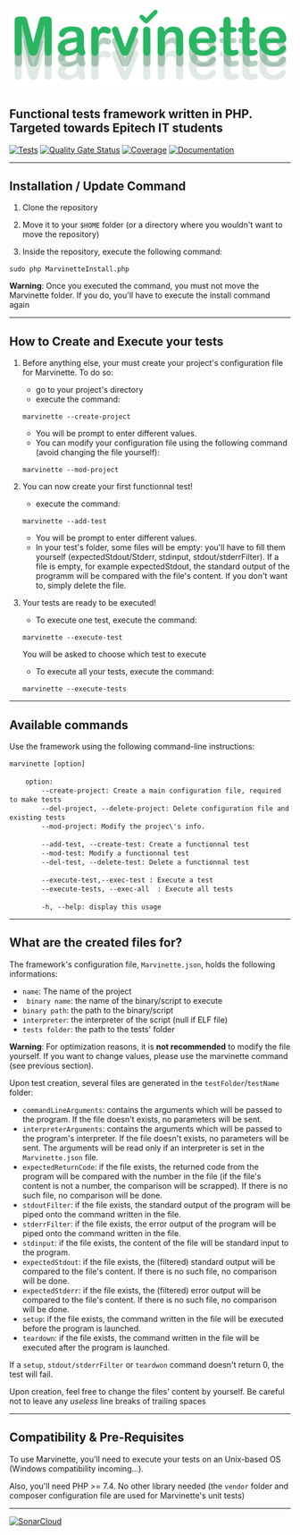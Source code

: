 [![Marvinette](images/logo.PNG)](images/logo.PNG)

## Functional tests framework written in PHP. Targeted towards Epitech IT students

[![Tests](https://github.com/Arthi-chaud/Marvinette/actions/workflows/tests.yml/badge.svg?branch=dev)](https://github.com/Arthi-chaud/Marvinette/actions/workflows/tests.yml)
[![Quality Gate Status](https://sonarcloud.io/api/project_badges/measure?project=Arthi-chaud_Marvinette&metric=alert_status)](https://sonarcloud.io/dashboard?id=Arthi-chaud_Marvinette)
[![Coverage](https://sonarcloud.io/api/project_badges/measure?project=Arthi-chaud_Marvinette&metric=coverage)](https://sonarcloud.io/dashboard?id=Arthi-chaud_Marvinette)
[![Documentation](https://img.shields.io/badge/Documentation-Doxygen-blue)](https://arthi-chaud.github.io/Marvinette/)

---

## Installation / Update Command

1. Clone the repository

2. Move it to your `$HOME` folder (or a directory where you wouldn't want to move the repository)

3. Inside the repository, execute the following command:

```shell
sudo php MarvinetteInstall.php
```

**Warning**: Once you executed the command, you must not move the Marvinette folder. If you do, you'll have to execute the install command again

---

## How to Create and Execute your tests

1. Before anything else, your must create your project's configuration file for Marvinette. To do so:
    - go to your project's directory
    - execute the command:

    ```shell
    marvinette --create-project
    ```

    - You will be prompt to enter different values.
    - You can modify your configuration file using the following command (avoid changing the file yourself):

    ```shell
    marvinette --mod-project
    ```

2. You can now create your first functionnal test!
    - execute the command:

    ```shell
    marvinette --add-test
    ```

    - You will be prompt to enter different values.
    - In your test's folder, some files will be empty: you'll have to fill them yourself (expectedStdout/Stderr, stdinput, stdout/stderrFilter). If a file is empty, for example expectedStdout, the standard output of the programm will be compared with the file's content. If you don't want to, simply delete the file.

3. Your tests are ready to be executed!
    - To execute one test, execute the command:

    ```shell
    marvinette --execute-test
    ```

    You will be asked to choose which test to execute
    - To execute all your tests, execute the command:

    ```shell
    marvinette --execute-tests
    ```

---

## Available commands

Use the framework using the following command-line instructions:

```shell
marvinette [option]

    option:
        --create-project: Create a main configuration file, required to make tests
        --del-project, --delete-project: Delete configuration file and existing tests
        --mod-project: Modify the projec\'s info.
        
        --add-test, --create-test: Create a functionnal test
        --mod-test: Modify a functionnal test
        --del-test, --delete-test: Delete a functionnal test

        --execute-test,--exec-test : Execute a test
        --execute-tests, --exec-all  : Execute all tests

        -h, --help: display this usage
```

---

## What are the created files for?

The framework's configuration file, ```Marvinette.json```, holds the following informations:

- ```name```: The name of the project
- ``` binary name```: the name of the binary/script to execute
- ```binary path```: the path to the binary/script
- ```interpreter```: the interpreter of the script (null if ELF file)
- ```tests folder```: the path to the tests' folder

**Warning**: For optimization reasons, it is **not recommended** to modify the file yourself. If you want to change values, please use the marvinette command (see previous section).

Upon test creation, several files are generated in the ```testFolder```/```testName``` folder:

- ```commandLineArguments```: contains the arguments which will be passed to the program. If the file doesn't exists, no parameters will be sent.
- ```interpreterArguments```: contains the arguments which will be passed to the program's interpreter. If the file doesn't exists, no parameters will be sent. The arguments will be read only if an interpreter is set in the ```Marvinette.json``` file.
- ```expectedReturnCode```: if the file exists, the returned code from the program will be compared with the number in the file (if the file's content is not a number, the comparison will be scrapped). If there is no such file, no comparison will be done.
- ```stdoutFilter```: if the file exists, the standard output of the program will be piped onto the command written in the file.
- ```stderrFilter```: if the file exists, the error output of the program will be piped onto the command written in the file.
- ```stdinput```: if the file exists, the content of the file will be standard input to the program.
- ```expectedStdout```: if the file exists, the (filtered) standard output will be compared to the file's content. If there is no such file, no comparison will be done.
- ```expectedStderr```: if the file exists, the (filtered) error output will be compared to the file's content. If there is no such file, no comparison will be done.
- ```setup```: if the file exists, the command written in the file will be executed before the program is launched.
- ```teardown```: if the file exists, the command written in the file will be executed after the program is launched.

If a ```setup```, ```stdout/stderrFilter``` or ```teardwon``` command doesn't return 0, the test will fail.

Upon creation, feel free to change the files' content by yourself.
Be careful not to leave any *useless* line breaks of trailing spaces

---

## Compatibility & Pre-Requisites

To use Marvinette, you'll need to execute your tests on an Unix-based OS (Windows compatibility incoming...).

Also, you'll need PHP >= 7.4. No other library needed (the ```vendor``` folder and composer configuration file are used for Marvinette's unit tests)

---

[![SonarCloud](https://sonarcloud.io/images/project_badges/sonarcloud-white.svg)](https://sonarcloud.io/dashboard?id=Arthi-chaud_Marvinette)
